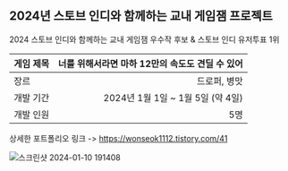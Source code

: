 ## 2024년 스토브 인디와 함께하는 교내 게임잼 프로젝트
2024 스토브 인디와 함께하는 교내 게임잼 우수작 후보 & 스토브 인디 유저투표 1위 <br>

| 게임 제목  | 너를 위해서라면 마하 12만의 속도도 견딜 수 있어 |
| ------------- | -------------: |
| 장르  | 드로퍼, 병맛  |
| 개발 기간  | 2024년 1월 1일 ~ 1월 5일 (약 4일)  |
| 개발 인원  | 5명  |

상세한 포트폴리오 링크 -> https://wonseok1112.tistory.com/41

![스크린샷 2024-01-10 191408](https://github.com/chwfi/TeamProject/assets/98933635/bb314589-6314-419f-a2b4-c4235058ea64)
